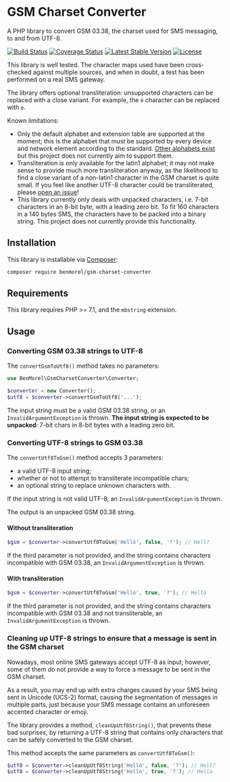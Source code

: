 # GSM Charset Converter

A PHP library to convert GSM 03.38, the charset used for SMS messaging, to and from UTF-8.

[![Build Status](https://secure.travis-ci.org/BenMorel/GsmCharsetConverter.svg?branch=master)](http://travis-ci.org/BenMorel/GsmCharsetConverter)
[![Coverage Status](https://coveralls.io/repos/BenMorel/GsmCharsetConverter/badge.svg?branch=master)](https://coveralls.io/r/BenMorel/GsmCharsetConverter?branch=master)
[![Latest Stable Version](https://poser.pugx.org/benmorel/gsm-charset-converter/v/stable)](https://packagist.org/packages/benmorel/gsm-charset-converter)
[![License](https://img.shields.io/badge/license-MIT-blue.svg)](http://opensource.org/licenses/MIT)

This library is well tested. The character maps used have been cross-checked against multiple sources, and when in doubt, a test has been performed on a real SMS gateway.

The library offers optional transliteration: unsupported characters can be replaced with a close variant. For example, the `ë` character can be replaced with `e`.

Known limitations:

- Only the default alphabet and extension table are supported at the moment; this is the alphabet that must be supported by every device and network element according to the standard. [Other alphabets exist](https://en.wikipedia.org/wiki/GSM_03.38#National_language_shift_tables) but this project does not currently aim to support them.
- Transliteration is only available for the latin1 alphabet; it may not make sense to provide much more transliteration anyway, as the likelihood to find a close variant of a non-latin1 character in the GSM charset is quite small. If you feel like another UTF-8 character could be transliterated, please [open an issue](https://github.com/BenMorel/GsmCharsetConverter/issues)!
- This library currently only deals with unpacked characters, i.e. 7-bit characters in an 8-bit byte, with a leading zero bit. To fit 160 characters in a 140 bytes SMS, the characters have to be packed into a binary string. This project does not currently provide this functionality.

## Installation

This library is installable via [Composer](https://getcomposer.org/):

```bash
composer require benmorel/gsm-charset-converter
```

## Requirements

This library requires PHP >= 7.1, and the `mbstring` extension.

## Usage

### Converting GSM 03.38 strings to UTF-8

The `convertGsmToUtf8()` method takes no parameters:

```php
use BenMorel\GsmCharsetConverter\Converter;

$converter = new Converter();
$utf8 = $converter->convertGsmToUtf8('...');
```

The input string must be a valid GSM 03.38 string, or an `InvalidArgumentException` is thrown.
**The input string is expected to be unpacked**: 7-bit chars in 8-bit bytes with a leading zero bit.

### Converting UTF-8 strings to GSM 03.38

The `convertUtf8ToGsm()` method accepts 3 parameters:

- a valid UTF-8 input string;
- whether or not to attempt to transliterate incompatible chars;
- an optional string to replace unknown characters with.

If the input string is not valid UTF-8, an `InvalidArgumentException` is thrown.

The output is an unpacked GSM 03.38 string.

#### Without transliteration

```php
$gsm = $converter->convertUtf8ToGsm('Helló', false, '?'); // Hell?
```

If the third parameter is not provided, and the string contains characters incompatible with GSM 03.38, an `InvalidArgumentException` is thrown.

#### With transliteration

```php
$gsm = $converter->convertUtf8ToGsm('Helló', true, '?'); // Hello
```

If the third parameter is not provided, and the string contains characters incompatible with GSM 03.38 and not transliterable, an `InvalidArgumentException` is thrown.

### Cleaning up UTF-8 strings to ensure that a message is sent in the GSM charset

Nowadays, most online SMS gateways accept UTF-8 as input; however, some of them do not provide a way to force a message to be sent in the GSM charset.

As a result, you may end up with extra charges caused by your SMS being sent in Unicode (UCS-2) format, causing the segmentation of messages in multiple parts, just because your SMS message contains an unforeseen accented character or emoji.

The library provides a method, `cleanUpUtf8String()`, that prevents these bad surprises, by returning a UTF-8 string that contains only characters that can be safely converted to the GSM charset.

This method accepts the same parameters as `convertUtf8ToGsm()`:

```php
$utf8 = $converter->cleanUpUtf8String('Helló', false, '?'); // Hell?
$utf8 = $converter->cleanUpUtf8String('Helló', true, '?'); // Hello
```
